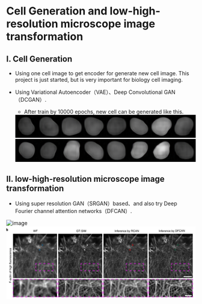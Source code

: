 # Cell Generation and low-high-resolution microscope image transformation

## Ⅰ. Cell Generation

* Using one cell image to get encoder for generate new cell image. This project is just started, but is very important  for biology cell imaging.

* Using Variational Autoencoder（VAE）、Deep Convolutional GAN（DCGAN）.

  * After train by 10000 epochs, new cell can be generated like this.

  <img src="./datasample/image_9900.png" alt="image" />

  <img src="./datasample/image_8800.png" alt="image" />

  

## Ⅱ. low-high-resolution microscope image transformation

* Using super resolution GAN（SRGAN）based、and also try Deep Fourier channel attention networks（DFCAN）.

<img src="./datasample/results.png" alt="image" />

<img src="./datasample/contrast.png" alt="image" />



